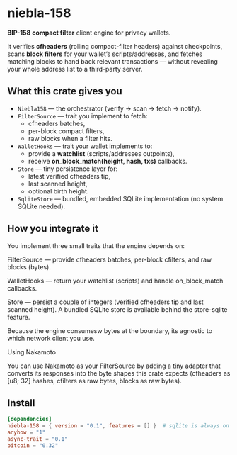 # niebla-158

**BIP-158 compact filter** client engine for privacy wallets.

It verifies **cfheaders** (rolling compact-filter headers) against checkpoints, scans **block filters** for your wallet’s scripts/addresses, and fetches matching blocks to hand back relevant transactions — without revealing your whole address list to a third-party server.

## What this crate gives you

- `Niebla158` — the orchestrator (verify → scan → fetch → notify).
- `FilterSource` — trait you implement to fetch:
  - cfheaders batches,
  - per-block compact filters,
  - raw blocks when a filter hits.
- `WalletHooks` — trait your wallet implements to:
  - provide a **watchlist** (scripts/addresses outpoints),
  - receive **on_block_match(height, hash, txs)** callbacks.
- `Store` — tiny persistence layer for:
  - latest verified cfheaders tip,
  - last scanned height,
  - optional birth height.
- `SqliteStore` — bundled, embedded SQLite implementation (no system SQLite needed).

## How you integrate it

You implement three small traits that the engine depends on:

FilterSource — provide cfheaders batches, per-block cfilters, and raw blocks (bytes).

WalletHooks — return your watchlist (scripts) and handle on_block_match callbacks.

Store — persist a couple of integers (verified cfheaders tip and last scanned height).
A bundled SQLite store is available behind the store-sqlite feature.

Because the engine consumesw bytes at the boundary, its agnostic to which network client you use.

Using Nakamoto

You can use Nakamoto as your FilterSource by adding a tiny adapter that converts its responses into the byte shapes this crate expects (cfheaders as [u8; 32] hashes, cfilters as raw bytes, blocks as raw bytes).

## Install

```toml
[dependencies]
niebla-158 = { version = "0.1", features = [] }  # sqlite is always on in this crate
anyhow = "1"
async-trait = "0.1"
bitcoin = "0.32"

